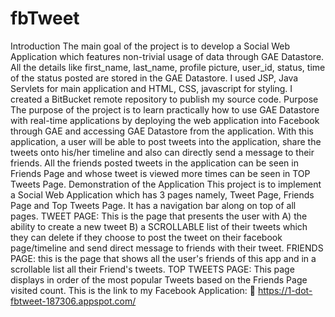 # fbTweet
Introduction
The main goal of the project is to develop a Social Web Application which features non-trivial usage of data through GAE Datastore. All the details like first_name, last_name, profile picture, user_id, status, time of the status posted are stored in the GAE Datastore. I used JSP, Java Servlets for main application and HTML, CSS, javascript for styling. I created a BitBucket remote repository to publish my source code.
Purpose
The purpose of the project is to learn practically how to use GAE Datastore with real-time applications by deploying the web application into Facebook through GAE and accessing GAE Datastore from the application. With this application, a user will be able to post tweets into the application, share the tweets onto his/her timeline and also can directly send a message to their friends. All the friends posted tweets in the application can be seen in Friends Page and whose tweet is viewed more times can be seen in TOP Tweets Page.
Demonstration of the Application
This project is to implement a Social Web Application which has 3 pages namely, Tweet Page, Friends Page and Top Tweets Page. It has a navigation bar along on top of all pages. 
TWEET PAGE: This is the page that presents the user with 
A) the ability to create a new tweet 
B) a SCROLLABLE list of their tweets which they can delete if they choose to post the tweet on their facebook page/timeline and send direct message to friends with their tweet.
FRIENDS PAGE: this is the page that shows all the user's friends of this app and in a scrollable list all their Friend's tweets.
TOP TWEETS PAGE: This page displays in order of the most popular Tweets based on the Friends Page visited count.
This is the link to my Facebook Application:
	https://1-dot-fbtweet-187306.appspot.com/
